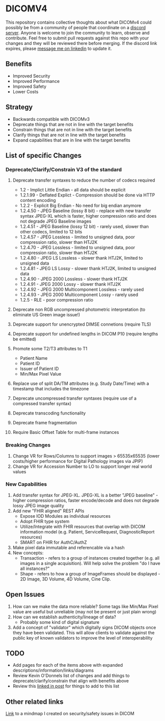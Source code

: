 # DICOMV4

This repository contains collective thoughts about what DICOMv4 could possibly be from a community of people that coordinate on a [discord server](https://discord.gg/DwGrgSQh). Anyone is welcome
to join the community to learn, observe and contribute. Feel free to submit pull requests against this repo with your changes and they will be reviewed there before merging. If
the discord link expires, please [message me on linkedin](https://www.linkedin.com/in/chafey/) to update it.

## Benefits

- Improved Security
- Improved Performance
- Improved Safety
- Lower Costs

## Strategy

- Backwards compatible with DICOMv3
- Deprecate things that are not in line with the target benefits
- Constrain things that are not in line with the target benefits
- Clarify things that are not in line with the target benefits
- Expand capabilities that are in line with the target benefits

## List of specific Changes

### Deprecate/Clarify/Constrain V3 of the standard

1. Deprecate transfer syntaxes to reduce the number of codecs required

   - 1.2 - Implict Little Endian - all data should be explicit
   - 1.2.1.99 - Deflated Explict - Compression should be done via HTTP content encoding
   - 1.2.2 - Explicit Big Endian - No need for big endian anymore
   - 1.2.4.50 - JPEG Baseline (lossy 8 bit) - replace with new transfer syntax JPEG-XL which is faster, higher compression ratio and does not degrade JPEG Baseline images
   - 1.2.4.51 - JPEG Baseline (lossy 12 bit) - rarely used, slower than other codecs, limited to 12 bits
   - 1.2.4.57 - JPEG Lossless - limited to unsigned data, poor compression ratio, slower than HTJ2K
   - 1.2.4.70 - JPEG Lossless - limited to unsigned data, poor compression ratio, slower than HTJ2K
   - 1.2.4.80 - JPEG LS Lossless - slower thank HTJ2K, limited to unsigned data
   - 1.2.4.81 - JPEG LS Lossy - slower thank HTJ2K, limited to unsigned data
   - 1.2.4.90 - JPEG 2000 Lossless - slower thank HTJ2K
   - 1.2.4.91 - JPEG 2000 Lossy - slower thank HTJ2K
   - 1.2.4.92 - JPEG 2000 Multicomponent Lossless - rarely used
   - 1.2.4.93 - JPEG 2000 Multicomponent Lossy - rarely used
   - 1.2.5 - RLE - poor compression ratio

2. Deprecate non RGB uncompressed photometric interpretation (to eliminate US Green image issue!)
3. Deprecate support for unencrypted DIMSE connetions (require TLS)
4. Deprecate support for undefined lengths in DICOM P10 (require lengths be emitted)
5. Promote some T2/T3 attributes to T1
   - Patient Name
   - Patient ID
   - Issuer of Patient ID
   - Min/Max Pixel Value
6. Replace use of split DA/TM attributes (e.g. Study Date/Time) with a timestamp that includes the timezone
7. Deprecate uncompressed transfer syntaxes (require use of a compressed transfer syntax)
8. Deprecate transcoding functionality
9. Deprecate frame fragmentation
10. Require Basic Offset Table for multi-frame instances

### Breaking Changes

1. Change VR for Rows/Columns to support images > 65535x65535 (lower costs/higher performance for Digital Pathology images via JPIP)
2. Change VR for Accession Number to LO to support longer real world values

### New Capabilities

1. Add transfer syntax for JPEG-XL. JPEG-XL is a better "JPEG baseline" - higher compression ratios, faster encode/decode and does not degrade lossy JPEG image quality
2. Add new "FHIR aligned" REST APIs
   - Expose IOD Modules as individual resources
   - Adopt FHIR type system
   - Utilize/Integrate with FHIR resources that overlap with DICOM information model (e.g. Patient, ServiceRequest, DiagnosticReport resources)
   - SMART on FHIR for AuthC/AuthZ
3. Make pixel data immutable and referencable via a hash
4. New concepts:
   - Transaction - refers to a group of instances created together (e.g. all images in a single acquisition). Will help solve the problem "do I have all instances?"
   - Shape - refers to how a group of ImageFrames should be displayed - 2D Image, 3D Volume, 4D Volume, Cine Clip.

## Open Issues

1. How can we make the data more reliable? Some tags like Min/Max Pixel value are useful but unreliable (may not be present or just plain wrong)
2. How can we establish authenticity/lineage of data?
   - Probably some kind of digital signature
3. Add a concept of "validator" which digitally signs DICOM objects once they have been validated. This will allow clients to validate against the public key of known validators to improve the level of interoperability

## TODO

- Add pages for each of the items above with expanded descriptions/information/links/diagrams
- Review Kevin O'Donnels list of changes and add things to deprecate/clarify/constrain that align with benefits above
- Review this [linked in post](https://www.linkedin.com/posts/chafey_securitythe-state-of-being-free-from-d-activity-7153796612874493952-sC_7?utm_source=share&utm_medium=member_desktop) for things to add to this list

## Other related links

[Link](https://atlas.mindmup.com/2024/01/124350c0bfa311eeb7518d9e25e196ca/security_the_state_of_being_free_from_d/index.html) to a mindmap I created on security/safety issues in DICOM
